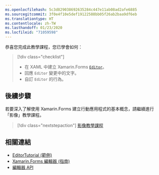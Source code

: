 ```yaml
---
ms.openlocfilehash: 5c3d829038692635284c447e11ab08ad2afe6885
ms.sourcegitcommit: 3f0e4f10e5def19122588bb05f26ab2baa9df6eb
ms.translationtype: HT
ms.contentlocale: zh-TW
ms.lasthandoff: 01/23/2020
ms.locfileid: "71059598"
---
```

恭喜您完成此教學課程，您已學會如何：

> [!div class="checklist"]
>
> - 在 XAML 中建立 Xamarin.Forms [`Editor`](xref:Xamarin.Forms.Editor)。
> - 回應 `Editor` 變更中的文字。
> - 自訂 `Editor` 的行為。

## <a name="next-steps"></a>後續步驟

若要深入了解使用 Xamarin.Forms 建立行動應用程式的基本概念，請繼續進行「影像」教學課程。

> [!div class="nextstepaction"]
> [影像教學課程](~/get-started/tutorials/image/index.yml)

## <a name="related-links"></a>相關連結

- [EditorTutorial (範例)](https://docs.microsoft.com/samples/xamarin/xamarin-forms-samples/getstarted-tutorials-editortutorial/)
- [Xamarin.Forms 編輯器 (指南)](~/xamarin-forms/user-interface/text/editor.md)
- [編輯器 API](xref:Xamarin.Forms.Editor)
